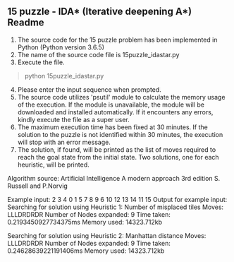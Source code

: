 15 puzzle - IDA* (Iterative deepening A*)
Readme
---------------------
1. The source code for the 15 puzzle problem has been implemented in Python (Python version 3.6.5)
2. The name of the source code file is 15puzzle_idastar.py
3. Execute the file.
> python 15puzzle_idastar.py
4. Please enter the input sequence when prompted.
5. The source code utilizes 'psutil' module to calculate the memory usage of the execution. If the module is unavailable, the module will be downloaded and installed automatically. If it encounters any errors, kindly execute the file as a super user.
6. The maximum execution time has been fixed at 30 minutes. If the solution to the puzzle is not identified within 30 minutes, the execution will stop with an error message.
7. The solution, if found, will be printed as the list of moves required to reach the goal state from the initial state. Two solutions, one for each heuristic, will be printed.

Algorithm source: Artificial Intelligence A modern approach 3rd edition S. Russell and P.Norvig

Example input:
2 3 4 0 1 5 7 8 9 6 10 12 13 14 11 15
Output for example input:
Searching for solution using Heuristic 1: Number of misplaced tiles
Moves: LLLDRDRDR
Number of Nodes expanded: 9
Time taken: 0.2193450927734375ms
Memory used: 14323.712kb

Searching for solution using Heuristic 2: Manhattan distance
Moves: LLLDRDRDR
Number of Nodes expanded: 9
Time taken: 0.24628639221191406ms
Memory used: 14323.712kb